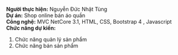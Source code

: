 **Người thực hiện:** Nguyễn Đức Nhật Tùng  
**Dự án:** Shop online bán áo quần  
**Công nghệ:** MVC NetCore 3.1, HTML, CSS, Bootstrap 4 , Javascript  
**Chức năng dự kiến:** 
1. Chức năng quản lý sản phẩm 
2. Chức năng bán sản phẩm
